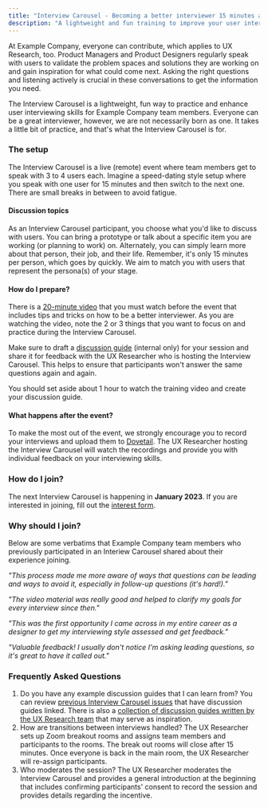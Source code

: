 ```yaml
---
title: "Interview Carousel - Becoming a better interviewer 15 minutes at a time"
description: "A lightweight and fun training to improve your user interviewing skills"
---
```


At Example Company, everyone can contribute, which applies to UX Research, too. Product Managers and Product Designers regularly speak with users to validate the problem spaces and solutions they are working on and gain inspiration for what could come next.
Asking the right questions and listening actively is crucial in these conversations to get the information you need.

The Interview Carousel is a lightweight, fun way to practice and enhance user interviewing skills for Example Company team members. Everyone can be a great interviewer, however, we are not necessarily born as one. It takes a little bit of practice, and that's what the Interview Carousel is for.

### The setup

The Interview Carousel is a live (remote) event where team members get to speak with 3 to 4 users each. Imagine a speed-dating style setup where you speak with one user for 15 minutes and then switch to the next one. There are small breaks in between to avoid fatigue.

#### Discussion topics

As an Interview Carousel participant, you choose what you'd like to discuss with users. You can bring a prototype or talk about a specific item you are working (or planning to work) on. Alternately, you can simply learn more about that person, their job, and their life. Remember, it's only 15 minutes per person, which goes by quickly. We aim to match you with users that represent the persona(s) of your stage.

#### How do I prepare?

There is a [20-minute video](https://youtu.be/b03eiIwz2LE) that you must watch before the event that includes tips and tricks on how to be a better interviewer. As you are watching the video, note the 2 or 3 things that you want to focus on and practice during the Interview Carousel.

Make sure to draft a [discussion guide](https://docs.google.com/document/d/1dQ29KkJOZlwrNkxV9z58lR9bNkG2-lSiJPMUpmsiOTw/copy) (internal only) for your session and share it for feedback with the UX Researcher who is hosting the Interview Carousel. This helps to ensure that participants won't answer the same questions again and again.

You should set aside about 1 hour to watch the training video and create your discussion guide.

#### What happens after the event?

To make the most out of the event, we strongly encourage you to record your interviews and upload them to [Dovetail](/handbook/product/ux/dovetail/). The UX Researcher hosting the Interview Carousel will watch the recordings and provide you with individual feedback on your interviewing skills.

### How do I join?

The next Interview Carousel is happening in **January 2023**. If you are interested in joining, fill out the [interest form](https://forms.gle/4s6SSobTcj1KJA5x8).

### Why should I join?

Below are some verbatims that Example Company team members who previously participated in an Interiew Carousel shared about their experience joining.

*"This process made me more aware of ways that questions can be leading and ways to avoid it, especially in follow-up questions (it's hard!)."*

*"The video material was really good and helped to clarify my goals for every interview since then."*

*"This was the first opportunity I came across in my entire career as a designer to get my interviewing style assessed and get feedback."*

*"Valuable feedback! I usually don't notice I'm asking leading questions, so it's great to have it called out."*

### Frequently Asked Questions

1. Do you have any example discussion guides that I can learn from?
You can review [previous Interview Carousel issues](https://example_company.com/example_company-org/ux-research/-/issues/?sort=created_date&state=all&label_name%5B%5D=Interview%20Carousel&first_page_size=20) that have discussion guides linked. There is also a [collection of discussion guides written by the UX Research team](https://drive.google.com/drive/folders/1dq8TkrR_3lRcUDHv2jq7FHWPInopkEQM) that may serve as inspiration.
1. How are transitions between interviews handled?
The UX Researcher sets up Zoom breakout rooms and assigns team members and participants to the rooms. The break out rooms will close after 15 minutes. Once everyone is back in the main room, the UX Researcher will re-assign participants.
1. Who moderates the session?
The UX Researcher moderates the Interview Carousel and provides a general introduction at the beginning that includes confirming participants' consent to record the session and provides details regarding the incentive.
